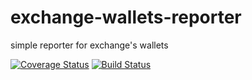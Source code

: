 # exchange-wallets-reporter
simple reporter for exchange's wallets

[![Coverage Status](https://coveralls.io/repos/github/mcoimbrac/exchange-wallets-reporter/badge.svg?branch=master)](https://coveralls.io/github/mcoimbrac/exchange-wallets-reporter?branch=master) [![Build Status](https://travis-ci.org/mcoimbrac/exchange-wallets-reporter.svg?branch=master)](https://travis-ci.org/mcoimbrac/exchange-wallets-reporter)
